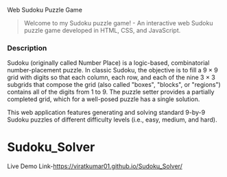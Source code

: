 Web Sudoku Puzzle Game

> Welcome to my Sudoku puzzle game! - An interactive web Sudoku puzzle game developed in HTML, CSS, and JavaScript.

### Description

Sudoku (originally called Number Place) is a logic-based, combinatorial number-placement puzzle. In classic Sudoku, the objective is to fill a 9 × 9 grid with digits so that each column, each row, and each of the nine 3 × 3 subgrids that compose the grid (also called "boxes", "blocks", or "regions") contains all of the digits from 1 to 9. The puzzle setter provides a partially completed grid, which for a well-posed puzzle has a single solution.

This web application features generating and solving standard 9-by-9 Sudoku puzzles of different difficulty levels (i.e., easy, medium, and hard).
# Sudoku_Solver

Live Demo Link-https://viratkumar01.github.io/Sudoku_Solver/
